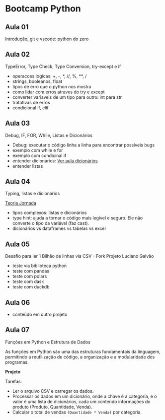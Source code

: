 # Bootcamp Python

## Aula 01
Introdução, git e vscode: python do zero

## Aula 02
TypeError, Type Check, Type Conversion, try-except e if

* operacoes logicas: +, -, *, //, %, **, /
* strings, booleanos, float
* tipos de erro que o python nos mostra
* como lidar com erros atraves do try e except
* converter variaveis de um tipo para outro: int para str
* tratativas de erros
* condicional if, elif

## Aula 03
Debug, IF, FOR, While, Listas e Dicionários

* Debug: executar o código linha a linha para encontrar possíveis bugs
* exemplo com while e for
* exemplo com condicinal if
* entender dicionários: [Ver aula dicionários](https://www.youtube.com/watch?v=ZWj8o692qGY)
* entender listas

## Aula 04
Typing, listas e dicionários

[Teoria Jornada](https://github.com/lvgalvao/data-engineering-roadmap/tree/main/Bootcamp%20-%20Python%20para%20dados/aula04)

* tipos complexos: listas e dicionários
* type hint: ajuda a tornar o código mais legível e seguro. Ele não converte o tipo da variável (faz cast).
* dicionários vs dataframes vs tabelas vs excel

## Aula 05

Desafio para ler 1 Bilhão de linhas via CSV - Fork Projeto Luciano Galvão
* teste via biblioteca python
* teste com pandas
* teste com polars
* teste com dask
* teste com duckdb

## Aula 06

* conteúdo em outro projeto

## Aula 07

Funções em Python e Estrutura de Dados

As funções em Python são uma das estruturas fundamentais da linguagem, permitindo a reutilização de código, a organização e a modularidade dos programas.

**Projeto**

Tarefas:

* Ler o arquivo CSV e carregar os dados.
* Processar os dados em um dicionário, onde a chave é a categoria, e o valor é uma lista de dicionários, cada um contendo informações do produto (Produto, Quantidade, Venda).
* Calcular o total de vendas `(Quantidade * Venda)` por categoria.